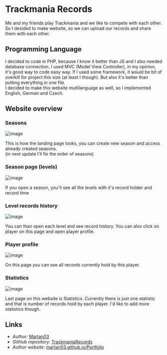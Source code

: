 # Trackmania Records

Me and my friends play Trackmania and we like to compete with each other.
So I desided to make website, so we can upload our records and share them with each other.

## Programming Language

I decided to code in PHP, because I know it better than JS and I also needed database connection.
I used MVC (Model View Controller), in my opinion, it's good way to code easy way. If I used some framework, it would be
bit of overkill for project this size (at least I though). But also it's better than putting everything in one file.  
I decided to make this website mutlilanguage as well, so I implemented English, German and Czech.


## Website overview

### Seasons

![image](https://user-images.githubusercontent.com/46300167/211410737-7f52cd8c-6b43-4cde-a705-3ed1e91aa461.png)

This is how the landing page looks, you can create new season and access already created seasons.  
(in next update I'll fix the order of seasons)

### Season page (levels)

![image](https://user-images.githubusercontent.com/46300167/211411567-4544a706-39a5-4b66-952e-4b2f39dbca92.png)

If you open a season, you'll see all the levels with it's record holder and record time

### Level records history

![image](https://user-images.githubusercontent.com/46300167/211411705-97a76266-ccb9-4695-a421-8cf19812cd34.png)

You can than open each level and see record history. You can also click on player on this page and open player profile.

### Player profile

![image](https://user-images.githubusercontent.com/46300167/211411844-a7a36b62-6960-4517-81d6-2a1e3e3a6392.png)

On this page you can see all records currently hold by this player.

### Statistics

![image](https://user-images.githubusercontent.com/46300167/211412262-6d2c8801-a53a-42ff-8718-a50168c0333c.png)

Last page on this website is Statistics. Currently there is just one statistic and that is number of records hold by each player.
I'd like to add more statistics though.

## Links

- *Author:* [Martan03](https://github.com/Martan03)
- *GitHub repository:* [TrackmaniaRecords](https://github.com/Martan03/TrackmaniaRecords)
- *Author website:* [martan03.github.io/Portfolio](https://martan03.github.io/Portfolio/)
